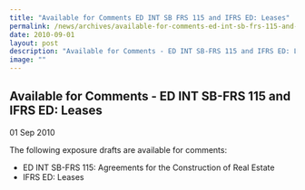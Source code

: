 ```yaml
---
title: "Available for Comments ED INT SB FRS 115 and IFRS ED: Leases"
permalink: /news/archives/available-for-comments-ed-int-sb-frs-115-and-ifrs-ed-leases/
date: 2010-09-01
layout: post
description: "Available for Comments - ED INT SB-FRS 115 and IFRS ED: Leases"
image: ""
---
```

Available for Comments - ED INT SB-FRS 115 and IFRS ED: Leases
--------------------------------------------------------------

01 Sep 2010

The following exposure drafts are available for comments:

*   ED INT SB-FRS 115: Agreements for the Construction of Real Estate
*   IFRS ED: Leases